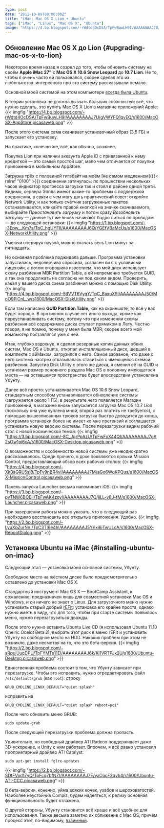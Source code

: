 ```yaml
---
type: post
date: "2011-10-09T00:00:00Z"
title: "iMac: Mac OS X Lion + Ubuntu"
tags: ["iMac", "Linux", "Mac OS X", "Ubuntu"]
image: "https://4.bp.blogspot.com/-rWdtd4OcDSA/TpFwBuwLH9I/AAAAAAAAJ7U/gVWYFQ1qvEQ/s1600/MacOSX-AppStore.picasaweb.png"
---
```


## Обновление Mac OS X до Lion {#upgrading-mac-os-x-to-lion}

Некоторое время назад я созрел до того, чтобы обновить систему на своём **Apple iMac 27"** с **Mac OS X 10.6 Snow Leopard** до **10.7 Lion**. Не то, чтобы я очень часто ей пользовался, скорее сделал это из любопытства: интересного про это систему рассказывали немало.

Основной моей системой на этом компьютере [всегда была Ubuntu](http://habrahabr.ru/blogs/ubuntu/100514/).

В теории установка не должна вызвать больших сложностей: всё, что нужно сделать, это купить Mac OS X Lion в магазине приложений Apple:
{{< imgfig "https://4.bp.blogspot.com/-rWdtd4OcDSA/TpFwBuwLH9I/AAAAAAAAJ7U/gVWYFQ1qvEQ/s1600/MacOSX-AppStore.picasaweb.png" >}}

<!--more-->

После этого система сама скачивает установочный образ (3,5 ГБ) и запускает его установку.

На практике, конечно же, всё, как обычно, сложнее.

Покупка Lion при наличии аккаунта Apple ID с привязанной к нему кредиткой — это самый простой шаг, мало чем отличается от покупки приложения в мобильном AppStore.

Загрузка трёх с половиной гигабайт на моём [не самом медленном]({{< relref "0100" >}}) соединении затянулась: по прошествии нескольких часов индикатор прогресса загрузки так и стоял в районе одной трети. Видимо, сервера Эппла имеют какие-то проблемы с поддержкой соединения, в связи с чем могу дать практический совет: откройте Network Utility, и как только счётчик загруженных пакетов останавливается, кликайте правой кнопкой на значке скачиваемого, выбирайте *Приостановить загрузку* и потом сразу *Возобновить загрузку* — данные тут же вновь начинают бодро литься по проводам — до следующей остановки:
{{< imgfig "https://1.bp.blogspot.com/--3Epw__Km7s/TpC_hgUYFII/AAAAAAAAJ6Q/YGEfVBaMcUs/s1600/MacOSX-NetworkUtility.png" >}}

Умеючи оперируя паузой, можно скачать весь Lion минут за пятнадцать.

Но основная проблема поджидала дальше. Программа установки запустилась, недоверчиво спросила, согласен ли я с условиями лицензии, а потом огорошила известием, что мой диск использует схему разбиения MBR Partition Table, а ей непременно требуется GUID, а так она продолжать не согласна ни под каким видом. Проверить, какая у вашего диска схема разбиения можно с помощью Disk Utility:
{{< imgfig "https://4.bp.blogspot.com/-5tIVVT6VyqY/TpC_BaxuX9I/AAAAAAAAJ50/MoO9PjCnL_w/s1600/MacOSX-DiskUtility.png" >}}

Если там написано **GUID Partition Table**, как на скриншоте, то всё у вас будет хорошо. В противном случае нет иного выхода, кроме как переустанавливать систему, потому что при изменении схемы разбиения всё содержимое диска ступает прямиком в Лету. Честно говоря, я не помню, почему у меня была MBR; скорее всего мой компьютер поставлялся уже с ней.

Итак, глубоко вздохнув, я сделал резервные копии данных обеих систем, Mac OS и Ubuntu, откопал инсталляционный диск, шедший в комплекте с айМаком, загрузился с него. Самое забавное, что даже с него система наотрез отказывалась ставиться с имеющейся схемой разбиения. Запустив Disk Utility с этого же диска, я сменил её на GUID и установил размер основного раздела Mac OS в половину имеющегося места — на оставшемся пространстве будет впоследствии установлена Убунту.

Далее всё просто: устанавливается Mac OS 10.6 Snow Leopard, стандартным способом устанавливается обновление системы (загружается около 1 ГБ), в результате чего появляется Магазин приложений, в магазине вновь запускается загрузка Mac OS 10.7 Lion (поскольку она уже куплена мной, второй раз платить не требуется), с помощью вышеописанных трюков загрузка быстро доводится до конца, программа установки более не имеет ко мне претензий и соглашается установить новую версию системы. После перезагрузки видим рабочий стол с новой космической темой:
{{< imgfig "https://3.bp.blogspot.com/-8C_JqrPpAzU/TpFwFxX44QI/AAAAAAAAJ7g/t2sOw1pi6cA/s1600/MacOSX-Desktop.picasaweb.png" >}}

О возможностях и особенностях новой системы уже неоднократно рассказывалось. Среди прочего, в доке появляются ярлыки Mission Control, предоставляющий обзор всех рабочих столов:
{{< imgfig "https://4.bp.blogspot.com/-Xk0aGRU5sj8/TpFv9nBR4vI/AAAAAAAAJ7M/aGo6WqKPQus/s1600/MacOSX-MissionControl.picasaweb.png" >}}

Панель запуска Launcher весьма напоминает iOS:
{{< imgfig "https://3.bp.blogspot.com/-pvTNW6BQEiI/TpFwAK4zoyI/AAAAAAAAJ7Q/jiLL-v8J-fM/s1600/MacOSX-Launcher.picasaweb.png" >}}

При завершении работы можно указать, что в следующий раз необходимо восстановить все открытые приложения. Удобно.
{{< imgfig "https://2.bp.blogspot.com/-LyuXpZurNnI/TpC3TI6e4hI/AAAAAAAAJ5Y/Ixi8iTwULcA/s1600/MacOSX-RebootDialog.png" >}}

## Установка Ubuntu на iMac {#installing-ubuntu-on-imac}

Следующий этап — установка моей основной системы, Убунту.

Свободное место на жёстком диске было предусмотрительно оставлено до установки Mac OS X.

Стандартный инструмент Mac OS X — BootCamp Assistant, к сожалению, предназначен лишь для совместной установки Mac OS и Windows, и он ничего не знает о Linux. Для загрузочного меню нужно установить старый добрый [rEFIt](http://refit.sourceforge.net/): установка его крайне проста, однако нужно иметь в виду, что для того, чтобы при старте системы появилось меню, нужно перезагрузиться дважды.

После этого нужно вставить Ubuntu Live CD (я использовал Ubuntu 11.10 Oneiric Ocelot Beta 2), выбрать этот диск в меню rEFIt и установить Убунту на свободное место на HDD. Никаких проблем при этом не возникло, даже несмотря на то, что это бета-версия.
{{< imgfig "https://2.bp.blogspot.com/-sRpujUuqDPU/TpFYMTs11EI/AAAAAAAAJ6k/Kj1VRTPJx2U/s1600/Ubuntu-Desktop.picasaweb.png" >}}

Единственная проблема состоит в том, что Убунту зависает при перезагрузке. Чтобы это исправить, нужно отредактировать файл `/etc/default/grub` (как `root`): строку

    GRUB_CMDLINE_LINUX_DEFAULT="quiet splash"

исправить на

    GRUB_CMDLINE_LINUX_DEFAULT="quiet splash reboot=pci"

После чего обновить меню GRUB:

    sudo update-grub

После следующей перезагрузки проблема должна пропасть.

Удивительно, но свободный драйвер ATI Radeon поддерживает даже 3D-ускорение, и Unity с ним работает. Впрочем, я всё равно установил проприетарный драйвер ATI Catalyst:

    sudo apt-get install fglrx-updates

{{< imgfig "https://2.bp.blogspot.com/-SDtFVod17yQ/TpFcq7bfNZI/AAAAAAAAJ7E/yaOacF3qvb4/s1600/Ubuntu-ATI-CCC.picasaweb.png" >}}

В бета-версии, конечно, уйма всяких кочек, ухабов и шероховатостей. Наиболее неустойчив Compiz, будем надеяться, к релизу основная функциональность будет отлажена.

С другой стороны, Убунту становится всё краше и всё удобнее для использования. Также весьма заметно их сближение с Mac OS, причём процесс этот, по-видимому, [взаимный](http://cassidyjames.com/b/61).
